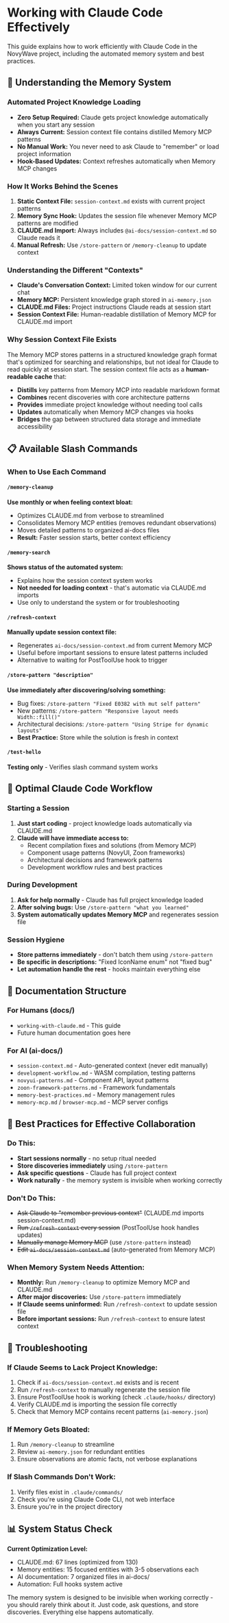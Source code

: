 # Working with Claude Code Effectively

This guide explains how to work efficiently with Claude Code in the NovyWave project, including the automated memory system and best practices.

## 🧠 Understanding the Memory System

### Automated Project Knowledge Loading
- **Zero Setup Required:** Claude gets project knowledge automatically when you start any session
- **Always Current:** Session context file contains distilled Memory MCP patterns
- **No Manual Work:** You never need to ask Claude to "remember" or load project information
- **Hook-Based Updates:** Context refreshes automatically when Memory MCP changes

### How It Works Behind the Scenes
1. **Static Context File:** `session-context.md` exists with current project patterns 
2. **Memory Sync Hook:** Updates the session file whenever Memory MCP patterns are modified  
3. **CLAUDE.md Import:** Always includes `@ai-docs/session-context.md` so Claude reads it
4. **Manual Refresh:** Use `/store-pattern` or `/memory-cleanup` to update context

### Understanding the Different "Contexts"
- **Claude's Conversation Context:** Limited token window for our current chat
- **Memory MCP:** Persistent knowledge graph stored in `ai-memory.json`
- **CLAUDE.md Files:** Project instructions Claude reads at session start
- **Session Context File:** Human-readable distillation of Memory MCP for CLAUDE.md import

### Why Session Context File Exists
The Memory MCP stores patterns in a structured knowledge graph format that's optimized for searching and relationships, but not ideal for Claude to read quickly at session start. The session context file acts as a **human-readable cache** that:

- **Distills** key patterns from Memory MCP into readable markdown format
- **Combines** recent discoveries with core architecture patterns
- **Provides** immediate project knowledge without needing tool calls
- **Updates** automatically when Memory MCP changes via hooks
- **Bridges** the gap between structured data storage and immediate accessibility

## 📋 Available Slash Commands

### When to Use Each Command

#### `/memory-cleanup` 
**Use monthly or when feeling context bloat:**
- Optimizes CLAUDE.md from verbose to streamlined
- Consolidates Memory MCP entities (removes redundant observations)
- Moves detailed patterns to organized ai-docs files
- **Result:** Faster session starts, better context efficiency

#### `/memory-search`
**Shows status of the automated system:**
- Explains how the session context system works
- **Not needed for loading context** - that's automatic via CLAUDE.md imports
- Use only to understand the system or for troubleshooting

#### `/refresh-context`
**Manually update session context file:**
- Regenerates `ai-docs/session-context.md` from current Memory MCP
- Useful before important sessions to ensure latest patterns included
- Alternative to waiting for PostToolUse hook to trigger

#### `/store-pattern "description"`
**Use immediately after discovering/solving something:**
- Bug fixes: `/store-pattern "Fixed E0382 with mut self pattern"`
- New patterns: `/store-pattern "Responsive layout needs Width::fill()"`
- Architectural decisions: `/store-pattern "Using Stripe for dynamic layouts"`
- **Best Practice:** Store while the solution is fresh in context

#### `/test-hello`
**Testing only** - Verifies slash command system works

## 🚀 Optimal Claude Code Workflow

### Starting a Session
1. **Just start coding** - project knowledge loads automatically via CLAUDE.md
2. **Claude will have immediate access to:**
   - Recent compilation fixes and solutions (from Memory MCP)
   - Component usage patterns (NovyUI, Zoon frameworks)
   - Architectural decisions and framework patterns
   - Development workflow rules and best practices

### During Development
1. **Ask for help normally** - Claude has full project knowledge loaded
2. **After solving bugs:** Use `/store-pattern "what you learned"`
3. **System automatically updates Memory MCP** and regenerates session file

### Session Hygiene
- **Store patterns immediately** - don't batch them using `/store-pattern`
- **Be specific in descriptions:** "Fixed IconName enum" not "fixed bug"
- **Let automation handle the rest** - hooks maintain everything else

## 📁 Documentation Structure

### For Humans (docs/)
- `working-with-claude.md` - This guide
- Future human documentation goes here

### For AI (ai-docs/)
- `session-context.md` - Auto-generated context (never edit manually)
- `development-workflow.md` - WASM compilation, testing patterns
- `novyui-patterns.md` - Component API, layout patterns  
- `zoon-framework-patterns.md` - Framework fundamentals
- `memory-best-practices.md` - Memory management rules
- `memory-mcp.md` / `browser-mcp.md` - MCP server configs

## 🎯 Best Practices for Effective Collaboration

### Do This:
- **Start sessions normally** - no setup ritual needed
- **Store discoveries immediately** using `/store-pattern`
- **Ask specific questions** - Claude has full project context
- **Work naturally** - the memory system is invisible when working correctly

### Don't Do This:
- ~~Ask Claude to "remember previous context"~~ (CLAUDE.md imports session-context.md)
- ~~Run `/refresh-context` every session~~ (PostToolUse hook handles updates)
- ~~Manually manage Memory MCP~~ (use `/store-pattern` instead)
- ~~Edit `ai-docs/session-context.md`~~ (auto-generated from Memory MCP)

### When Memory System Needs Attention:
- **Monthly:** Run `/memory-cleanup` to optimize Memory MCP and CLAUDE.md
- **After major discoveries:** Use `/store-pattern` immediately
- **If Claude seems uninformed:** Run `/refresh-context` to update session file
- **Before important sessions:** Run `/refresh-context` to ensure latest context

## 🔧 Troubleshooting

### If Claude Seems to Lack Project Knowledge:
1. Check if `ai-docs/session-context.md` exists and is recent
2. Run `/refresh-context` to manually regenerate the session file  
3. Ensure PostToolUse hook is working (check `.claude/hooks/` directory)
4. Verify CLAUDE.md is importing the session file correctly
5. Check that Memory MCP contains recent patterns (`ai-memory.json`)

### If Memory Gets Bloated:
1. Run `/memory-cleanup` to streamline
2. Review `ai-memory.json` for redundant entities
3. Ensure observations are atomic facts, not verbose explanations

### If Slash Commands Don't Work:
1. Verify files exist in `.claude/commands/`
2. Check you're using Claude Code CLI, not web interface
3. Ensure you're in the project directory

## 📊 System Status Check

**Current Optimization Level:**
- CLAUDE.md: 67 lines (optimized from 130)
- Memory entities: 15 focused entities with 3-5 observations each
- AI documentation: 7 organized files in ai-docs/
- Automation: Full hooks system active

The memory system is designed to be invisible when working correctly - you should rarely think about it. Just code, ask questions, and store discoveries. Everything else happens automatically.